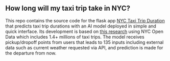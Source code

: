 ## How long will my taxi trip take in NYC?
This repo contains the source code for the flask app [NYC Taxi Trip Duration](https://nyc-taxi-trip.herokuapp.com/) 
that predicts taxi trip durations with an AI model deployed in simple and quick interface.
Its development is based on [this research](https://www.kaggle.com/qshick/nyc-taxi-trips) using NYC Open Data which includes 1.4+ millions of taxi trips.
The model receives pickup/dropoff points from users that leads to 135 inputs including external data such as current weather requested via API, 
and prediction is made for the departure from now.
